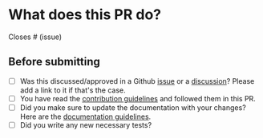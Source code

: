 # What does this PR do?

<!--
Well, hello there! Thank you for proposing modifications to the project.

Make sure to have both a short descriptive title & explain your modifications with the relevant context. Make sure to include reference to Github issues it is related to. For the sake of keeping the library light, if you modified existing dependencies or added new ones, please state it clearly in your description.

-->

<!-- Remove if not applicable -->

Closes # (issue)

## Before submitting

- [ ] Was this discussed/approved in a Github [issue](https://github.com/relaycli/relay/issues?q=is%3Aissue) or a [discussion](https://github.com/relaycli/relay/discussions)? Please add a link to it if that's the case.
- [ ] You have read the [contribution guidelines](https://github.com/relaycli/relay/blob/main/CONTRIBUTING.md#submitting-a-pull-request) and followed them in this PR.
- [ ] Did you make sure to update the documentation with your changes? Here are the
      [documentation guidelines](https://github.com/relaycli/relay/tree/main/docs).
- [ ] Did you write any new necessary tests?
